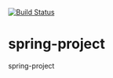 [![Build Status](https://travis-ci.org/victornaito/spring-project.svg?branch=master)](https://travis-ci.org/victornaito/spring-project)
# spring-project
spring-project
